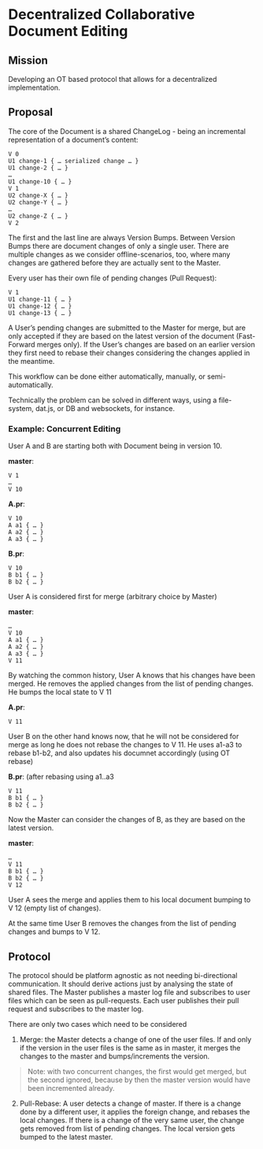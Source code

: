 # Decentralized Collaborative Document Editing

## Mission

Developing an OT based protocol that allows for a decentralized implementation.

## Proposal

The core of the Document is a shared ChangeLog - being an incremental representation of a document’s content:

```
V 0
U1 change-1 { … serialized change … }
U1 change-2 { … }
…
U1 change-10 { … }
V 1
U2 change-X { … }
U2 change-Y { … }
…
U2 change-Z { … }
V 2
```

The first and the last line are always Version Bumps.
Between Version Bumps there are document changes of only a single user.
There are multiple changes as we consider offline-scenarios, too, where many changes are gathered before they are actually sent to  the Master.

Every user has their own file of pending changes (Pull Request):

```
V 1
U1 change-11 { … }
U1 change-12 { … }
U1 change-13 { … }
```

A User’s pending changes are submitted to the Master for merge, but are only accepted if they are based on the latest version of the document (Fast-Forward merges only).
If the User’s changes are based on an earlier version they first need to rebase their changes considering the changes applied in the meantime.

This workflow can be done either automatically, manually, or semi-automatically.

Technically the problem can be solved in different ways, using a file-system, dat.js, or DB and websockets, for instance.

### Example: Concurrent Editing

User A and B are starting both with Document being in version 10.

**master**:

```
V 1
… 
V 10
```

**A.pr**:

```
V 10
A a1 { … }
A a2 { … }
A a3 { … }
```

**B.pr**:

```
V 10
B b1 { … }
B b2 { … }
```

User A is considered first for merge (arbitrary choice by Master)

**master**:

```
… 
V 10
A a1 { … }
A a2 { … }
A a3 { … }
V 11
```

By watching the common history, User A knows that his changes have been merged. He removes the applied changes from the list of pending changes. He bumps the local state to V 11

**A.pr**:

```
V 11
```

User B on the other hand knows now, that he will not be considered for merge as long he does not rebase the changes to V 11. He uses a1-a3 to rebase b1-b2, and also updates his documnet accordingly (using OT rebase)

**B.pr**: 
(after rebasing using a1..a3

```
V 11
B b1 { … }
B b2 { … }
```

Now the Master can consider the changes of B, as they are based on the latest version.

**master**:

```
… 
V 11
B b1 { … }
B b2 { … }
V 12
```

User A sees the merge and applies them to his local document bumping to V 12 (empty list of changes).

At the same time User B removes the changes from the list of pending changes and bumps to V 12.


## Protocol

The protocol should be platform agnostic as not needing bi-directional communication. It should derive actions just by analysing the state of shared files. 
The Master publishes a master log file and subscribes to user files which can be seen as pull-requests. Each user publishes their pull request and subscribes to the master log.

There are only two cases which need to be considered

1. Merge: the Master detects a change of one of the user files. If and only if the version in the user files is the same as in master, it merges the changes to the master and bumps/increments the version.

> Note: with two concurrent changes, the first would get merged, but the second ignored, because by then the master version would have been incremented already.

2. Pull-Rebase: A user detects a change of master. If there is a change done by a different user, it applies the foreign change, and rebases the local changes. If there is a change of the very same user, the change gets removed from list of pending changes. The local version gets bumped to the latest master.
